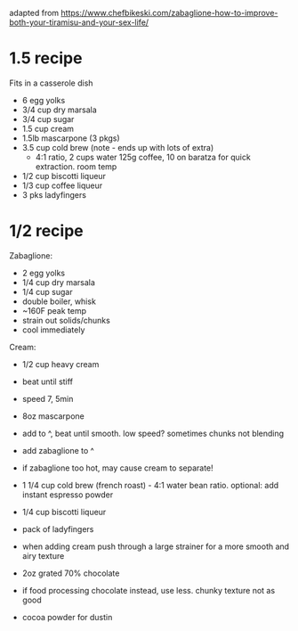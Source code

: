 adapted from https://www.chefbikeski.com/zabaglione-how-to-improve-both-your-tiramisu-and-your-sex-life/

# 1.5 recipe
Fits in a casserole dish
- 6 egg yolks
- 3/4 cup dry marsala
- 3/4 cup sugar
- 1.5 cup cream
- 1.5lb mascarpone (3 pkgs)
- 3.5 cup cold brew (note - ends up with lots of extra)
  - 4:1 ratio, 2 cups water 125g coffee, 10 on baratza for quick extraction. room temp
- 1/2 cup biscotti liqueur
- 1/3 cup coffee liqueur
- 3 pks ladyfingers


# 1/2 recipe

Zabaglione:
- 2 egg yolks
- 1/4 cup dry marsala
- 1/4 cup sugar
- double boiler, whisk
- ~160F peak temp
- strain out solids/chunks
- cool immediately

Cream:
- 1/2 cup heavy cream
- beat until stiff
- speed 7, 5min

- 8oz mascarpone
- add to ^, beat until smooth. low speed? sometimes chunks not blending

- add zabaglione to ^
- if zabaglione too hot, may cause cream to separate!

- 1 1/4 cup cold brew (french roast) - 4:1 water bean ratio. optional: add instant espresso powder
- 1/4 cup biscotti liqueur

- pack of ladyfingers
- when adding cream push through a large strainer for a more smooth and airy texture

- 2oz grated 70% chocolate
- if food processing chocolate instead, use less. chunky texture not as good

- cocoa powder for dustin
